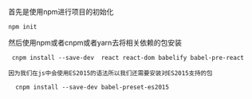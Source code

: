 首先是使用npm进行项目的初始化
    
    npm init

然后使用npm或者cnpm或者yarn去将相关依赖的包安装

     cnpm install --save-dev  react react-dom babelify babel-pre-react

    因为我们在js中会使用ES2015的语法所以我们还需要安装对ES2015支持的包
      
      cnpm install --save-dev babel-preset-es2015

